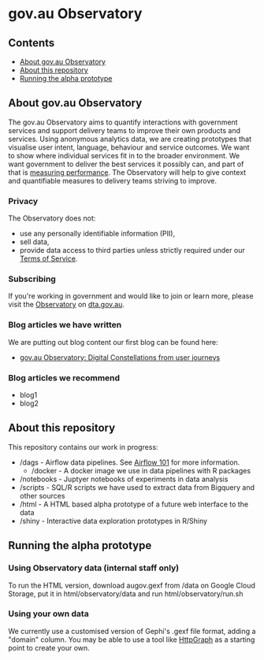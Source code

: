 # gov.au Observatory

## Contents
* [About gov.au Observatory](#about-gov.au-observatory)
* [About this repository](#about-this-repository)
* [Running the alpha prototype](#running-the-alpha-prototype)



## About gov.au Observatory
The gov.au Observatory aims to quantify interactions with government services and support delivery teams to improve their own products and services. 
Using anonymous analytics data, we are creating prototypes that visualise user intent, language, behaviour and service outcomes. We want to show where individual services fit in to the broader environment.
We want government to deliver the best services it possibly can, and part of that is [measuring performance](https://www.dta.gov.au/help-and-advice/digital-service-standard/digital-service-standard-criteria/11-measure-performance). The Observatory will help to give context and quantifiable measures to delivery teams striving to improve.

### Privacy
The Observatory does not:
- use any personally identifiable information (PII),
- sell data,
- provide data access to third parties unless strictly required under our [Terms of Service](https://www.dta.gov.au/our-projects/google-analytics-government/dta-terms-service-google-analytics-360).

### Subscribing
If you're working in government and would like to join or learn more, please visit the [Observatory](https://www.dta.gov.au/our-projects/govau-observatory) on [dta.gov.au](https://www.dta.gov.au/).

### Blog articles we have written
We are putting out blog content our first blog can be found here:
- [gov.au Observatory: Digital Constellations from user journeys](https://www.dta.gov.au/blogs/govau-observatory-digital-constellations-user-journeys)

### Blog articles we recommend
- blog1
- blog2

## About this repository
This repository contains our work in progress:
* /dags - Airflow data pipelines. See [Airflow 101](AIRFLOW101.md) for more information.
  * /docker - A docker image we use in data pipelines with R packages
* /notebooks - Juptyer notebooks of experiments in data analysis
* /scripts - SQL/R scripts we have used to extract data from Bigquery and other sources
* /html - A HTML based alpha prototype of a future web interface to the data
* /shiny - Interactive data exploration prototypes in R/Shiny

## Running the alpha prototype
### Using Observatory data (internal staff only)
To run the HTML version, download augov.gexf from /data on Google Cloud Storage, put it in html/observatory/data and run html/observatory/run.sh

### Using your own data 
We currently use a customised version of Gephi's .gexf file format, adding a "domain" column. 
You may be able to use a tool like [HttpGraph](https://gephi.org/plugins/#/plugin/httpgraph) as a starting point to create your own.

